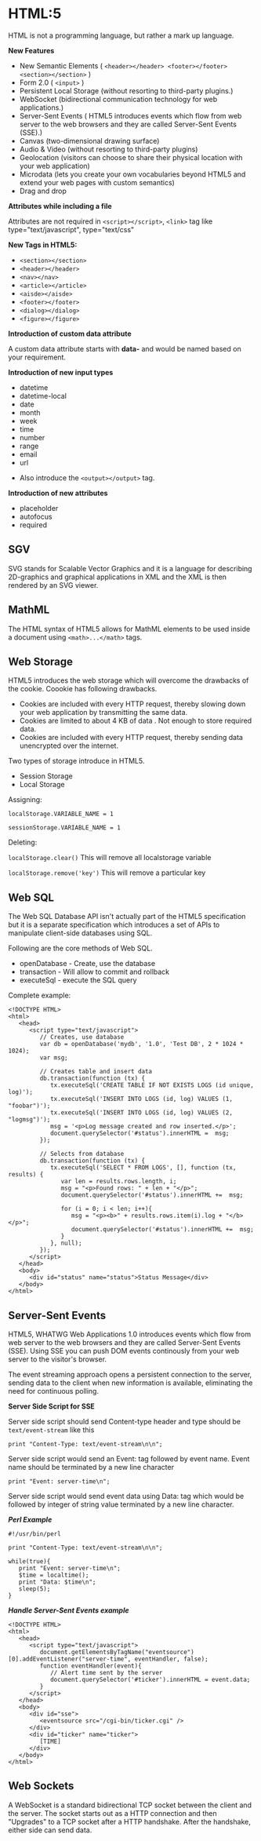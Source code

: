 # HTML:5

HTML is not a programming language, but rather a mark up language.

**New Features**

- New Semantic Elements ( ```<header></header> <footer></footer> <section></section>``` )
- Form 2.0 ( ```<input>``` )
- Persistent Local Storage (without resorting to third-party plugins.)
- WebSocket  (bidirectional communication technology for web applications.)
- Server-Sent Events ( HTML5 introduces events which flow from web server to the web browsers and they are called Server-Sent Events (SSE).)
- Canvas (two-dimensional drawing surface)
- Audio & Video (without resorting to third-party plugins)
- Geolocation (visitors can choose to share their physical location with your web application)
- Microdata (lets you create your own vocabularies beyond HTML5 and extend your web pages with custom semantics)
- Drag and drop

**Attributes while including a file**

Attributes are not required in ```<script></script>```, ```<link>``` tag like type="text/javascript", type="text/css"

**New Tags in HTML5:**

- ```<section></section>```
- ```<header></header>```
- ```<nav></nav>```
- ```<article></article>```
- ```<aisde></aisde>```
- ```<footer></footer>```
- ```<dialog></dialog>```
- ```<figure></figure>```

**Introduction of custom data attribute**

A custom data attribute starts with **data-** and would be named based on your requirement.

**Introduction of new input types**

- datetime
- datetime-local
- date
- month
- week
- time
- number
- range
- email
- url

* Also introduce the ```<output></output>``` tag.

**Introduction of new attributes**

- placeholder
- autofocus
- required

## SGV

SVG stands for Scalable Vector Graphics and it is a language for describing 2D-graphics and graphical applications in XML and the XML is then rendered by an SVG viewer.

## MathML

The HTML syntax of HTML5 allows for MathML elements to be used inside a document using ```<math>...</math>``` tags.

## Web Storage

HTML5 introduces the web storage which will overcome the drawbacks of the cookie. Coookie has following drawbacks.

- Cookies are included with every HTTP request, thereby slowing down your web application by transmitting the same data.
- Cookies are limited to about 4 KB of data . Not enough to store required data.
- Cookies are included with every HTTP request, thereby sending data unencrypted over the internet.

Two types of storage introduce in HTML5.

- Session Storage
- Local Storage

Assigning:

```localStorage.VARIABLE_NAME = 1```

```sessionStorage.VARIABLE_NAME = 1```

Deleting:

```localStorage.clear()``` This will remove all localstorage variable

```localStorage.remove('key')``` This will remove a particular key


## Web SQL

The Web SQL Database API isn't actually part of the HTML5 specification but it is a separate specification which introduces a set of APIs to manipulate client-side databases using SQL.

Following are the core methods of Web SQL.

- openDatabase - Create, use the database
- transaction - Will allow to commit and rollback
- executeSql - execute the SQL query

Complete example:

```
<!DOCTYPE HTML>
<html>
   <head>
      <script type="text/javascript">
		 // Creates, use database
         var db = openDatabase('mydb', '1.0', 'Test DB', 2 * 1024 * 1024);
         var msg;

		 // Creates table and insert data
         db.transaction(function (tx) {
            tx.executeSql('CREATE TABLE IF NOT EXISTS LOGS (id unique, log)');
            tx.executeSql('INSERT INTO LOGS (id, log) VALUES (1, "foobar")');
            tx.executeSql('INSERT INTO LOGS (id, log) VALUES (2, "logmsg")');
            msg = '<p>Log message created and row inserted.</p>';
            document.querySelector('#status').innerHTML =  msg;
         });

		 // Selects from database
         db.transaction(function (tx) {
            tx.executeSql('SELECT * FROM LOGS', [], function (tx, results) {
               var len = results.rows.length, i;
               msg = "<p>Found rows: " + len + "</p>";
               document.querySelector('#status').innerHTML +=  msg;

               for (i = 0; i < len; i++){
                  msg = "<p><b>" + results.rows.item(i).log + "</b></p>";
                  document.querySelector('#status').innerHTML +=  msg;
               }
            }, null);
         });
      </script>
   </head>
   <body>
      <div id="status" name="status">Status Message</div>
   </body>
</html>
```


## Server-Sent Events

HTML5, WHATWG Web Applications 1.0 introduces events which flow from web server to the web browsers and they are called Server-Sent Events (SSE). Using SSE you can push DOM events continously from your web server to the visitor's browser.

The event streaming approach opens a persistent connection to the server, sending data to the client when new information is available, eliminating the need for continuous polling.

**Server Side Script for SSE**

Server side script should send Content-type header and type should be ```text/event-stream``` like this

```
print "Content-Type: text/event-stream\n\n";
```

Server side script would send an Event: tag followed by event name. Event name should be terminated by a new line character

```
print "Event: server-time\n";
```

Server side script would send event data using Data: tag which would be followed by integer of string value terminated by a new line character.

***Perl Example***

```
#!/usr/bin/perl

print "Content-Type: text/event-stream\n\n";

while(true){
   print "Event: server-time\n";
   $time = localtime();
   print "Data: $time\n";
   sleep(5);
}
```

***Handle Server-Sent Events example***

```
<!DOCTYPE HTML>
<html>
   <head>
      <script type="text/javascript">
         document.getElementsByTagName("eventsource")[0].addEventListener("server-time", eventHandler, false);
         function eventHandler(event){
            // Alert time sent by the server
            document.querySelector('#ticker').innerHTML = event.data;
         }
      </script>
   </head>
   <body>
      <div id="sse">
         <eventsource src="/cgi-bin/ticker.cgi" />
      </div>
      <div id="ticker" name="ticker">
         [TIME]
      </div>
   </body>
</html>
```









## Web Sockets

A WebSocket is a standard bidirectional TCP socket between the client and the server. The socket starts out as a HTTP connection and then "Upgrades" to a TCP socket after a HTTP handshake. After the handshake, either side can send data.